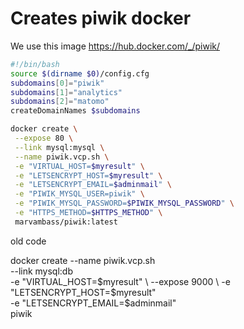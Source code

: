 # Creates piwik docker

We use this image https://hub.docker.com/_/piwik/

```bash
#!/bin/bash
source $(dirname $0)/config.cfg
subdomains[0]="piwik"
subdomains[1]="analytics"
subdomains[2]="matomo"
createDomainNames $subdomains

docker create \
 --expose 80 \
 --link mysql:mysql \
 --name piwik.vcp.sh \
 -e "VIRTUAL_HOST=$myresult" \
 -e "LETSENCRYPT_HOST=$myresult" \
 -e "LETSENCRYPT_EMAIL=$adminmail" \
 -e "PIWIK_MYSQL_USER=piwik" \
 -e "PIWIK_MYSQL_PASSWORD=$PIWIK_MYSQL_PASSWORD" \
 -e "HTTPS_METHOD=$HTTPS_METHOD" \
 marvambass/piwik:latest
```

old code

docker create --name piwik.vcp.sh \
 --link mysql:db \
 -e "VIRTUAL_HOST=$myresult" \
 --expose 9000 \
 -e "LETSENCRYPT_HOST=$myresult" \
 -e "LETSENCRYPT_EMAIL=$adminmail" \
 piwik
